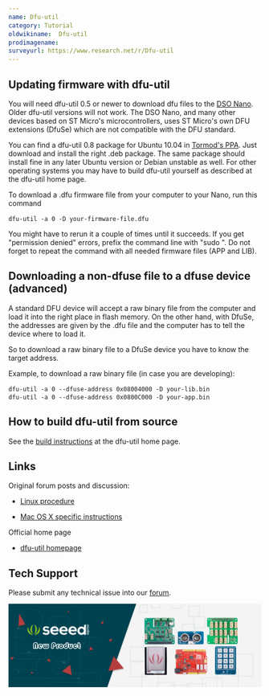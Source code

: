 ```yaml
---
name: Dfu-util
category: Tutorial
oldwikiname:  Dfu-util
prodimagename:
surveyurl: https://www.research.net/r/Dfu-util
---
```


##  Updating firmware with dfu-util

You will need dfu-util 0.5 or newer to download dfu files to the [DSO Nano](/DSO_Nano "DSO Nano").
Older dfu-util versions will not work. The DSO Nano, and many other devices based on ST Micro's microcontrollers, uses ST Micro's own DFU extensions (DfuSe) which are not compatible with the DFU standard.

You can find a dfu-util 0.8 package for Ubuntu 10.04 in [Tormod's PPA](https://launchpad.net/~tormodvolden/+archive/ppa/+packages?field.series_filter=lucid). Just download and install the right .deb package. The same package should install fine in any later Ubuntu version or Debian unstable as well. For other operating systems you may have to build dfu-util yourself as described at the dfu-util home page.

To download a .dfu firmware file from your computer to your Nano, run this command
```
dfu-util -a 0 -D your-firmware-file.dfu
```

You might have to rerun it a couple of times until it succeeds. If you get "permission denied" errors, prefix the command line with "sudo ".
Do not forget to repeat the command with all needed firmware files (APP and LIB).

##   Downloading a non-dfuse file to a dfuse device (advanced)

A standard DFU device will accept a raw binary file from the computer and load it into the right place in flash memory.
On the other hand, with DfuSe, the addresses are given by the .dfu file and the computer has to tell the device where to load it.

So to download a raw binary file to a DfuSe device you have to know the target address.

Example, to download a raw binary file (in case you are developing):
```
dfu-util -a 0 --dfuse-address 0x08004000 -D your-lib.bin
dfu-util -a 0 --dfuse-address 0x0800C000 -D your-app.bin
```

##   How to build dfu-util from source

See the [build instructions](http://dfu-util.gnumonks.org/build.html) at the dfu-util home page.

##   Links

Original forum posts and discussion:

*   [Linux procedure](http://forum.seeedstudio.com/viewtopic.php?f=12&amp;t=1353&amp;start=10)

*   [Mac OS X specific instructions](http://forum.seeedstudio.com/viewtopic.php?f=12&amp;t=1364)

Official home page

*   [dfu-util homepage](http://dfu-util.gnumonks.org/)

## Tech Support
Please submit any technical issue into our [forum](http://forum.seeedstudio.com/). <br /><p style="text-align:center"><a href="https://www.seeedstudio.com/act-4.html" target="_blank"><img src="https://github.com/SeeedDocument/Wiki_Banner/raw/master/new_product.jpg" /></a></p>